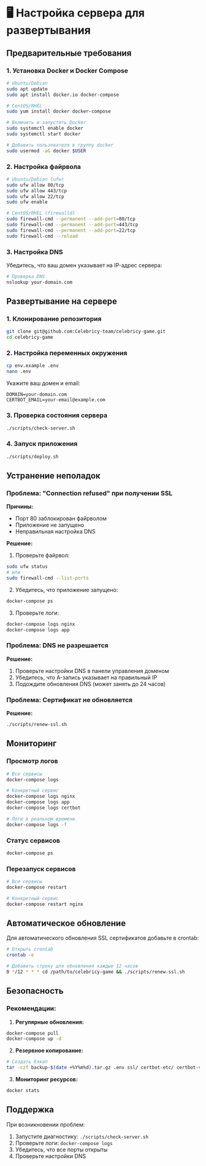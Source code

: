 # 🖥️ Настройка сервера для развертывания

## Предварительные требования

### 1. Установка Docker и Docker Compose

```bash
# Ubuntu/Debian
sudo apt update
sudo apt install docker.io docker-compose

# CentOS/RHEL
sudo yum install docker docker-compose

# Включить и запустить Docker
sudo systemctl enable docker
sudo systemctl start docker

# Добавить пользователя в группу docker
sudo usermod -aG docker $USER
```

### 2. Настройка файрвола

```bash
# Ubuntu/Debian (ufw)
sudo ufw allow 80/tcp
sudo ufw allow 443/tcp
sudo ufw allow 22/tcp
sudo ufw enable

# CentOS/RHEL (firewalld)
sudo firewall-cmd --permanent --add-port=80/tcp
sudo firewall-cmd --permanent --add-port=443/tcp
sudo firewall-cmd --permanent --add-port=22/tcp
sudo firewall-cmd --reload
```

### 3. Настройка DNS

Убедитесь, что ваш домен указывает на IP-адрес сервера:

```bash
# Проверка DNS
nslookup your-domain.com
```

## Развертывание на сервере

### 1. Клонирование репозитория

```bash
git clone git@github.com:Celebricy-team/celebricy-game.git
cd celebricy-game
```

### 2. Настройка переменных окружения

```bash
cp env.example .env
nano .env
```

Укажите ваш домен и email:
```env
DOMAIN=your-domain.com
CERTBOT_EMAIL=your-email@example.com
```

### 3. Проверка состояния сервера

```bash
./scripts/check-server.sh
```

### 4. Запуск приложения

```bash
./scripts/deploy.sh
```

## Устранение неполадок

### Проблема: "Connection refused" при получении SSL

**Причины:**
- Порт 80 заблокирован файрволом
- Приложение не запущено
- Неправильная настройка DNS

**Решение:**
1. Проверьте файрвол:
```bash
sudo ufw status
# или
sudo firewall-cmd --list-ports
```

2. Убедитесь, что приложение запущено:
```bash
docker-compose ps
```

3. Проверьте логи:
```bash
docker-compose logs nginx
docker-compose logs app
```

### Проблема: DNS не разрешается

**Решение:**
1. Проверьте настройки DNS в панели управления доменом
2. Убедитесь, что A-запись указывает на правильный IP
3. Подождите обновления DNS (может занять до 24 часов)

### Проблема: Сертификат не обновляется

**Решение:**
```bash
./scripts/renew-ssl.sh
```

## Мониторинг

### Просмотр логов

```bash
# Все сервисы
docker-compose logs

# Конкретный сервис
docker-compose logs nginx
docker-compose logs app
docker-compose logs certbot

# Логи в реальном времени
docker-compose logs -f
```

### Статус сервисов

```bash
docker-compose ps
```

### Перезапуск сервисов

```bash
# Все сервисы
docker-compose restart

# Конкретный сервис
docker-compose restart nginx
```

## Автоматическое обновление

Для автоматического обновления SSL сертификатов добавьте в crontab:

```bash
# Открыть crontab
crontab -e

# Добавить строку для обновления каждые 12 часов
0 */12 * * * cd /path/to/celebricy-game && ./scripts/renew-ssl.sh
```

## Безопасность

### Рекомендации:

1. **Регулярные обновления:**
```bash
docker-compose pull
docker-compose up -d
```

2. **Резервное копирование:**
```bash
# Создать бэкап
tar -czf backup-$(date +%Y%m%d).tar.gz .env ssl/ certbot-etc/ certbot-var/
```

3. **Мониторинг ресурсов:**
```bash
docker stats
```

## Поддержка

При возникновении проблем:

1. Запустите диагностику: `./scripts/check-server.sh`
2. Проверьте логи: `docker-compose logs`
3. Убедитесь, что все порты открыты
4. Проверьте настройки DNS 